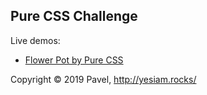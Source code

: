 ## Pure CSS Challenge

Live demos:
- [Flower Pot by Pure CSS](https://codepen.io/yesiamrocks/full/VgbdRP)

Copyright © 2019 Pavel, http://yesiam.rocks/